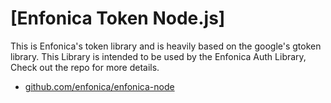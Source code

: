 # [Enfonica Token Node.js]
This is Enfonica's token library and is heavily based on the google's gtoken library. This Library is intended to be used by the Enfonica Auth Library, Check out the repo for more details.

* [github.com/enfonica/enfonica-node](https://github.com/enfonica/enfonica-node)
